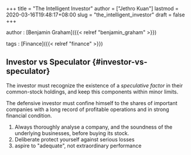 +++
title = "The Intelligent Investor"
author = ["Jethro Kuan"]
lastmod = 2020-03-16T19:48:17+08:00
slug = "the_intelligent_investor"
draft = false
+++

author
: [Benjamin Graham]({{< relref "benjamin_graham" >}})

tags
: [Finance]({{< relref "finance" >}})

## Investor vs Speculator {#investor-vs-speculator}

The investor must recognize the existence of a _speculative factor_ in their common-stock holdings, and keep this components within minor limits.

The defensive investor must confine himself to the shares of important companies with a long record of profitable operations and in strong financial condition.

1.  Always thoroughly analyse a company, and the soundness of the underlying businesses, before buying its stock.
2.  Deliberate protect yourself against serious losses
3.  aspire to "adequate", not extraordinary performance
